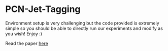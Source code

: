 # PCN-Jet-Tagging

Environment setup is very challenging but the code provided is extremely simple so you should be able to directly run our experiments and modify as you wish! Enjoy :)

Read the paper [here](https://arxiv.org/abs/2309.08630)
